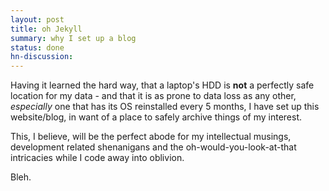 ```yaml
---
layout: post
title: oh Jekyll
summary: why I set up a blog
status: done
hn-discussion:
---
```


Having it learned the hard way, that a laptop's HDD is **not** a perfectly safe location for my data - and that it is as prone to data loss as any other, *especially* one that has its OS reinstalled every 5 months, I have set up this website/blog, in want of a place to safely archive things of my interest.

This, I believe, will be the perfect abode for my intellectual musings, development related shenanigans and the oh-would-you-look-at-that intricacies while I code away into oblivion.

Bleh.
